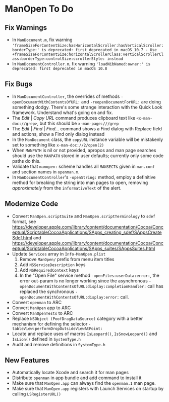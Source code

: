 # ManOpen To Do

## Fix Warnings

- In `ManDocument.m`, fix warning
    `'frameSizeForContentSize:hasHorizontalScroller:hasVerticalScroller:borderType:' is deprecated: first deprecated in macOS 10.7 - Use +frameSizeForContentSize:horizontalScrollerClass:verticalScrollerClass:borderType:controlSize:scrollerStyle: instead`
- In `ManDocumentController.m`, fix warning
    `'loadNibNamed:owner:' is deprecated: first deprecated in macOS 10.8`

## Fix Bugs

- In `ManDocumentController`, the overrides of methods `-openDocumentWithContentsOfURL:`
    and `-reopenDocumentForURL:` are doing something dodgy. There's some strange
    interaction with the Quick Look framework. Understand what's going on and fix.
- The _Edit_ | _Copy URL_ command produces clipboard text like `<x-man-doc://grep>`,
    but this should be `x-man-page:///grep`
- The _Edit_ | _Find_ | _Find..._ command shows a Find dialog with Replace field and actions,
    show a Find only dialog instead
- In the `ManDocument` class, the `copyURL` instance variable will be mistakenly set to
    something like `x-man-doc://2/open(2)`
- When `MANPATH` is nil or not provided, apropos and man page searches should use the
    `MANPATH` stored in user defaults; currently only some code paths do this.
- Validate that  `manopen:` scheme handles all  `MANSECT`s given in `man.conf` and section
    names in `openman.m`.
- In `ManDocumentController`'s `-openString:` method, employ a definitive method for
    breaking the string into man pages to open, removing _approximately_ from the
    `informativeText` of the alert.

## Modernize Code

- Convert `ManOpen.scriptSuite` and `ManOpen.scriptTerminology` to `sdef` format,
    see https://developer.apple.com/library/content/documentation/Cocoa/Conceptual/ScriptableCocoaApplications/SApps_creating_sdef/SAppsCreateSdef.html
    and https://developer.apple.com/library/content/documentation/Cocoa/Conceptual/ScriptableCocoaApplications/SApps_suites/SAppsSuites.html
- Update `Services` array in `Info-ManOpen.plist`
    1. Remove `ManOpen/` prefix from menu item titles
    1. Add `NSServiceDescription` keys
    1. Add `NSRequiredContext` keys
    1. In the "Open File" service method  `-openFiles:userData:error:`, the error out-param
        is no longer working since the asynchronous
        `-openDocumentWithContentsOfURL:display:completionHandler:` call has replaced
        the synchronous `-openDocumentWithContentsOfURL:display:error:` call.
- Convert `openman` to ARC
- Convert `ManOpen` app to ARC
- Convert `ManOpenTests` to ARC
- Replace `NSObject (PoofDragDataSource)` category with a better mechanism for
    defining the selector `-tableView:performDropOutsideViewAtPoint:`
- Locate and replace uses of macros `IsLeopard()`, `IsSnowLeopard()` and `IsLion()`
    defined in `SystemType.h`
- Audit and remove definitions in `SystemType.h`

## New Features

- Automatically locate Xcode and search it for man pages
- Distribute `openman` in app bundle and add command to install it
- Make sure that `ManOpen.app` can always find the `openman.1` man page.
- Make sure that `ManOpen.app` registers with Launch Services on startup by calling
    `LSRegisterURL()`
